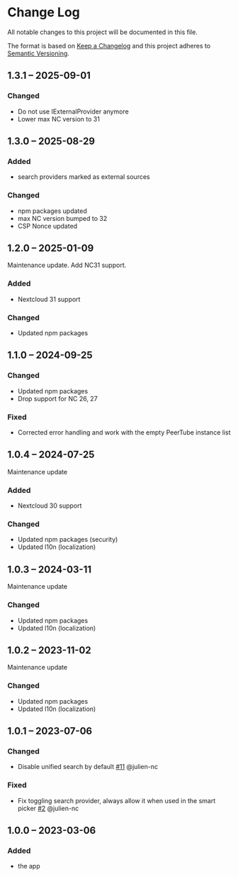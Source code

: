 <!--
  - SPDX-FileCopyrightText: 2020 Nextcloud GmbH and Nextcloud contributors
  - SPDX-License-Identifier: CC0-1.0
-->
# Change Log
All notable changes to this project will be documented in this file.

The format is based on [Keep a Changelog](http://keepachangelog.com/)
and this project adheres to [Semantic Versioning](http://semver.org/).

## 1.3.1 – 2025-09-01

### Changed

- Do not use IExternalProvider anymore
- Lower max NC version to 31

## 1.3.0 – 2025-08-29

### Added
- search providers marked as external sources 

### Changed
- npm packages updated 
- max NC version bumped to 32
- CSP Nonce updated

## 1.2.0 – 2025-01-09

Maintenance update. Add NC31 support.

### Added

- Nextcloud 31 support

### Changed

- Updated npm packages


## 1.1.0 – 2024-09-25

### Changed

- Updated npm packages
- Drop support for NC 26, 27

### Fixed

- Corrected error handling and work with the empty PeerTube instance list 

## 1.0.4 – 2024-07-25

Maintenance update

### Added

- Nextcloud 30 support

### Changed

- Updated npm packages (security)
- Updated l10n (localization)

## 1.0.3 – 2024-03-11

Maintenance update

### Changed

- Updated npm packages
- Updated l10n (localization)

## 1.0.2 – 2023-11-02

Maintenance update

### Changed

- Updated npm packages
- Updated l10n (localization)

## 1.0.1 – 2023-07-06

### Changed

- Disable unified search by default [#11](https://github.com/nextcloud/integration_peertube/pull/11) @julien-nc

### Fixed

- Fix toggling search provider, always allow it when used in the smart picker [#2](https://github.com/nextcloud/integration_peertube/pull/2) @julien-nc

## 1.0.0 – 2023-03-06
### Added
* the app
